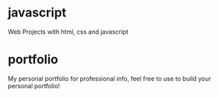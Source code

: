 # javascript
Web Projects with html, css and javascript

# portfolio
My personal portfolio for professional info, feel free to use to build your personal portfolio!
